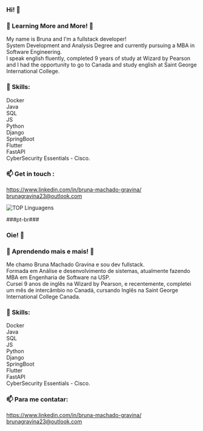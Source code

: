 ### Hi! 👋

### 🔭 Learning More and More! 🔭

My name is Bruna and I'm a fullstack developer! <br />
System Development and Analysis Degree and currently pursuing a MBA in Software Engineering. <br />
I speak english fluently, completed 9 years of study at Wizard by Pearson and I had the opportunity to go to Canada and study english at Saint George International College.

### 🌱 Skills:
Docker  <br/>
Java <br />
SQL <br/>
JS <br />
Python <br />
Django </br>
SpringBoot </br>
Flutter </br>
FastAPI </br>
CyberSecurity Essentials - Cisco. </br>

### 📫 Get in touch :
https://www.linkedin.com/in/bruna-machado-gravina/ <br />
brunagravina23@outlook.com

![TOP Linguagens](https://github-readme-stats.vercel.app/api/top-langs/?username=BrunaGravina&layout=compact&theme=dracula)

###pt-br### 
### Oie! 👋

### 🔭 Aprendendo mais e mais! 🔭

Me chamo Bruna Machado Gravina e sou dev fullstack. <br />
Formada em Análise e desenvolvimento de sistemas, atualmente fazendo MBA em Engenharia de Software na USP. <br />
Cursei 9 anos de inglês na Wizard by Pearson, e recentemente, completei um mês de intercâmbio no Canadá, cursando Inglês na Saint George International College Canada. 

### 🌱 Skills:
Docker  <br/>
Java <br />
SQL <br/>
JS <br />
Python <br />
Django </br>
SpringBoot </br>
Flutter </br>
FastAPI </br>
CyberSecurity Essentials - Cisco. </br>

### 📫 Para me contatar:
https://www.linkedin.com/in/bruna-machado-gravina/ <br />
brunagravina23@outlook.com





